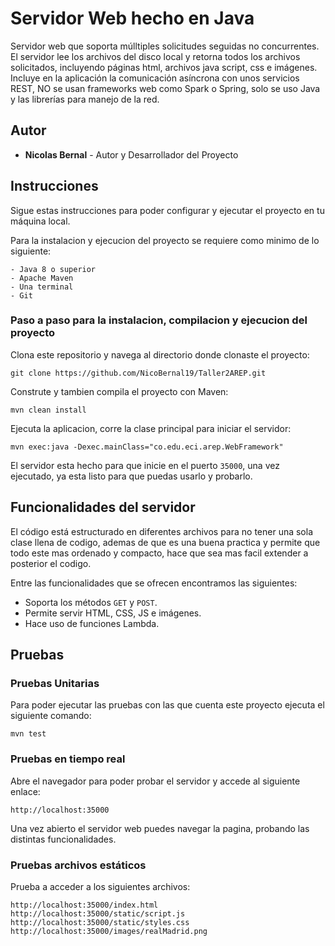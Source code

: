 # Servidor Web hecho en Java

Servidor web que soporta múlltiples solicitudes seguidas no concurrentes. El servidor lee los archivos del disco local y retorna todos los archivos solicitados, incluyendo páginas html, archivos java script, css e imágenes.
Incluye en la aplicación la comunicación asíncrona con unos servicios REST, NO se usan frameworks web como Spark o Spring, solo se uso Java y las librerías para manejo de la red.

## Autor

* **Nicolas Bernal** - Autor y Desarrollador del Proyecto

## Instrucciones

Sigue estas instrucciones para poder configurar y ejecutar el proyecto en tu máquina local.

Para la instalacion y ejecucion del proyecto se requiere como minimo de lo siguiente:

```
- Java 8 o superior
- Apache Maven
- Una terminal
- Git
```

### Paso a paso para la instalacion, compilacion y ejecucion del proyecto

Clona este repositorio y navega al directorio donde clonaste el proyecto:

```
git clone https://github.com/NicoBernal19/Taller2AREP.git
```

Construte y tambien compila el proyecto con Maven:

```
mvn clean install
```

Ejecuta la aplicacion, corre la clase principal para iniciar el servidor:

```
mvn exec:java -Dexec.mainClass="co.edu.eci.arep.WebFramework"
```

El servidor esta hecho para que inicie en el puerto `35000`, una vez ejecutado, ya esta listo para que puedas usarlo y probarlo.

## Funcionalidades del servidor

El código está estructurado en diferentes archivos para no tener una sola clase llena de codigo, ademas de que es una buena practica y permite que todo este mas ordenado y compacto, hace que sea mas facil extender a posterior el codigo.

Entre las funcionalidades que se ofrecen encontramos las siguientes:

- Soporta los métodos `GET` y `POST`.
- Permite servir HTML, CSS, JS e imágenes.
- Hace uso de funciones Lambda.

## Pruebas

### Pruebas Unitarias

Para poder ejecutar las pruebas con las que cuenta este proyecto ejecuta el siguiente comando:

```
mvn test
```

### Pruebas en tiempo real

Abre el navegador para poder probar el servidor y accede al siguiente enlace:

```
http://localhost:35000
```

Una vez abierto el servidor web puedes navegar la pagina, probando las distintas funcionalidades.

### Pruebas archivos estáticos

Prueba a acceder a los siguientes archivos:

```
http://localhost:35000/index.html
http://localhost:35000/static/script.js
http://localhost:35000/static/styles.css
http://localhost:35000/images/realMadrid.png
```

